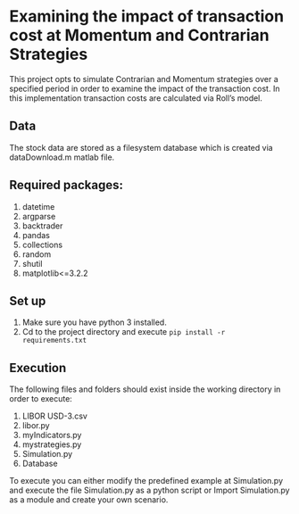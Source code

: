 # Examining the impact of transaction cost at Momentum and Contrarian Strategies

This project opts to simulate Contrarian and Momentum strategies over a specified period in order to examine the impact of the transaction cost. In this implementation transaction costs are calculated via Roll’s model. 

## Data
The stock data are stored as a filesystem database which is created via dataDownload.m matlab file.

## Required packages:
1. datetime
2. argparse
3. backtrader
4. pandas
5. collections
6. random
7. shutil
8. matplotlib<=3.2.2

## Set up
1.	Make sure you have python 3 installed.
2.	Cd to the project directory and execute
`pip install -r requirements.txt `

## Execution
The following files and folders should exist inside the working directory in order to execute:
1. LIBOR USD-3.csv
2. libor.py
3. myIndicators.py
4. mystrategies.py
5. Simulation.py
6. Database

To execute you can either modify the predefined example at Simulation.py and execute the file Simulation.py as a python script or 
Import Simulation.py as a module and create your own scenario.